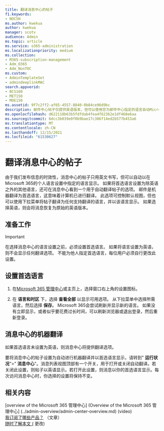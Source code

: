 ```yaml
---
title: 翻译消息中心的帖子
f1.keywords:
- NOCSH
ms.author: kwekua
author: kwekua
manager: scotv
audience: Admin
ms.topic: article
ms.service: o365-administration
ms.localizationpriority: medium
ms.collection:
- M365-subscription-management
- Adm_O365
- Adm_NonTOC
ms.custom:
- AdminTemplateSet
- admindeeplinkMAC
search.appverid:
- BCS160
- MET150
- MOE150
ms.assetid: 9f7c2ff2-af65-4557-8840-0b84ce96d9bc
description: 邮件中心帖子仅提供英语版本，但可以使用您为邮件中心指定的语言自动Microsoft 365。
ms.openlocfilehash: d622118b63b5fdfdab4fea4f62362e1df468e6aa
ms.sourcegitcommit: 6dcc3b039e0f0b9bae17c386f14ed2b577b453a6
ms.translationtype: MT
ms.contentlocale: zh-CN
ms.lasthandoff: 12/15/2021
ms.locfileid: "61530627"
---
```

# <a name="language-translation-for-message-center-posts"></a>翻译消息中心的帖子

由于我们发布信息的时效性，消息中心的帖子只用英文书写，但可以自动以在Microsoft 365的个人语言设置中指定的语言显示。 如果将首选语言设置为除英语之外的其他语言，还可在消息中心看到一个用于自动翻译帖子的选项。 邮件是机器翻译为首选语言，这意味着计算机已进行翻译。 此选项可控制默认视图，但也可以使用下拉菜单将帖子翻译为任何支持翻译的语言，并以该语言显示。 如果选择英语，则会将消息恢复为原始的英语版本。

## <a name="before-you-begin"></a>准备工作
  
> [!IMPORTANT]
> 在选择消息中心的语言设置之前，必须设置首选语言。 如果将语言设置为英语，则不会显示任何翻译选项。 不能为他人指定首选语言，每位用户必须自行更改此设置。 
  
## <a name="set-your-preferred-language"></a>设置首选语言

1. 在<a href="https://go.microsoft.com/fwlink/p/?linkid=2024339" target="_blank">Microsoft 365 管理中心</a>或主页上，选择窗口右上角的设置图标。
  
2. 在 **语言和时区** 下，选择 **查看全部** 以显示可用选项。 从下拉菜单中选择所需语言，然后选择 **保存**。 Microsoft 365会尝试刷新并显示新的语言。 如果没有立即显示，或者似乎要花费过长时间，可以刷新浏览器或退出登录，然后重新登录。
  
## <a name="machine-translation-in-message-center"></a>消息中心的机器翻译

如果首选语言未设置为英语，则消息中心将提供翻译选项。
  
要将消息中心的帖子设置为自动进行机器翻译并以首选语言显示，请转到" **运行状况**"\>" **消息中心**"。消息列表视图顶部有一个开关，用于打开或关闭自动翻译。若关闭此设置，则帖子以英语显示。若打开此设置，则消息以你的首选语言显示。每次访问消息中心时，你选择的设置将保持不变。 

## <a name="related-content"></a>相关内容

[overview of the Microsoft 365 管理中心] (Overview of the Microsoft 365 管理中心] (../admin-overview/admin-center-overview.md)  (video) \
[我订阅了哪些产品？](../admin-overview/what-subscription-do-i-have.md) （文章）\
[随时了解本文 (](../manage/stay-on-top-of-updates.md) 更改) 



  

